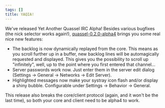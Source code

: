 ```yaml
---
tags: []
title: YAQIA!
---
```

We've released Yet Another Quassel IRC Alpha! Besides various bugfixes (the nick selector works again!), <a href="https://github.com/quassel/quassel/archive/0.2.0-alpha4.tar.gz">quassel-0.2.0-alpha4</a> brings you some real nice new features:
<ul>
<li>The backlog is now dynamically replayed from the core. This means as you scroll further up in a buffer, new backlog lines will be automagically requested and displayed. This gives you the possibility to scroll up "infinitely", well, up to the point where you first entered that channel...</li>
<li>Server passwords work now. Just enter them in the server edit dialog (Settings -> General -> Networks -> Edit Server).</li>
<li>Highlighted messages now make your systray icon flash and/or display a shiny bubble. Configurable under Settings -> Behavior -> General.</li>
</ul>

This release also breaks the core/client protocol (again, and it won't be the last time), so both your core and client need to be alpha4 to work.
